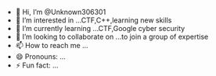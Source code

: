 - 👋 Hi, I’m @Unknown306301
- 👀 I’m interested in ...CTF,C++,learning new skills
- 🌱 I’m currently learning ...CTF,Google cyber security
- 💞️ I’m looking to collaborate on ...to join a group of expertise
- 📫 How to reach me ...
- 😄 Pronouns: ...
- ⚡ Fun fact: ...
